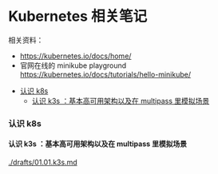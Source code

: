 # Kubernetes 相关笔记

相关资料：
- https://kubernetes.io/docs/home/
- 官网在线的 minikube playground https://kubernetes.io/docs/tutorials/hello-minikube/

<!-- @import "[TOC]" {cmd="toc" depthFrom=3 depthTo=6 orderedList=false} -->

<!-- code_chunk_output -->

- [认识 k8s](#认识-k8s)
  - [认识 k3s ：基本高可用架构以及在 multipass 里模拟场景](#认识-k3s-基本高可用架构以及在-multipass-里模拟场景)

<!-- /code_chunk_output -->

### 认识 k8s

#### 认识 k3s ：基本高可用架构以及在 multipass 里模拟场景

[./drafts/01.01.k3s.md](./drafts/01.01.k3s.md)

